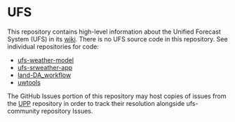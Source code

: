 # UFS
This repository contains high-level information about the Unified Forecast System (UFS) in its [wiki](https://github.com/ufs-community/ufs/wiki). 
There is no UFS source code in this repository. See individual repositories for code: 

- [ufs-weather-model](https://github.com/ufs-community/ufs-weather-model)
- [ufs-srweather-app](https://github.com/ufs-community/ufs-srweather-app)
- [land-DA_workflow](https://github.com/ufs-community/land-DA_workflow)
- [uwtools](https://github.com/ufs-community/uwtools)

The GitHub Issues portion of this repository may host copies of issues from the [UPP](https://github.com/NOAA-EMC/UPP) 
repository in order to track their resolution alongside ufs-community repository Issues.
